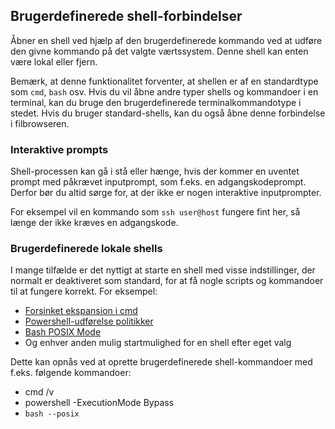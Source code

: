 ## Brugerdefinerede shell-forbindelser

Åbner en shell ved hjælp af den brugerdefinerede kommando ved at udføre den givne kommando på det valgte værtssystem. Denne shell kan enten være lokal eller fjern.

Bemærk, at denne funktionalitet forventer, at shellen er af en standardtype som `cmd`, `bash` osv. Hvis du vil åbne andre typer shells og kommandoer i en terminal, kan du bruge den brugerdefinerede terminalkommandotype i stedet. Hvis du bruger standard-shells, kan du også åbne denne forbindelse i filbrowseren.

### Interaktive prompts

Shell-processen kan gå i stå eller hænge, hvis der kommer en uventet prompt med påkrævet
inputprompt, som f.eks. en adgangskodeprompt. Derfor bør du altid sørge for, at der ikke er nogen interaktive inputprompter.

For eksempel vil en kommando som `ssh user@host` fungere fint her, så længe der ikke kræves en adgangskode.

### Brugerdefinerede lokale shells

I mange tilfælde er det nyttigt at starte en shell med visse indstillinger, der normalt er deaktiveret som standard, for at få nogle scripts og kommandoer til at fungere korrekt. For eksempel:

-   [Forsinket ekspansion i
    cmd](https://ss64.com/nt/delayedexpansion.html)
-   [Powershell-udførelse
    politikker](https://learn.microsoft.com/en-us/powershell/module/microsoft.powershell.core/about/about_execution_policies?view=powershell-7.3)
-   [Bash POSIX
    Mode](https://www.gnu.org/software/bash/manual/html_node/Bash-POSIX-Mode.html)
- Og enhver anden mulig startmulighed for en shell efter eget valg

Dette kan opnås ved at oprette brugerdefinerede shell-kommandoer med f.eks. følgende kommandoer:

-   <kode>cmd /v</kode>
-   <kode>powershell -ExecutionMode Bypass</kode>
-   `bash --posix`